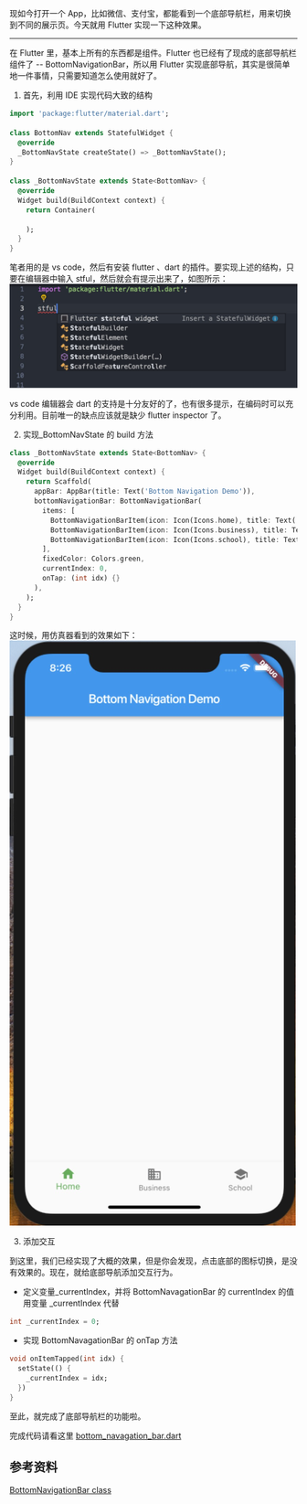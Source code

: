 现如今打开一个 App，比如微信、支付宝，都能看到一个底部导航栏，用来切换到不同的展示页。今天就用 Flutter 实现一下这种效果。

---

在 Flutter 里，基本上所有的东西都是组件。Flutter 也已经有了现成的底部导航栏组件了 -- BottomNavigationBar，所以用 Flutter 实现底部导航，其实是很简单地一件事情，只需要知道怎么使用就好了。

1. 首先，利用 IDE 实现代码大致的结构

```dart
import 'package:flutter/material.dart';

class BottomNav extends StatefulWidget {
  @override
  _BottomNavState createState() => _BottomNavState();
}

class _BottomNavState extends State<BottomNav> {
  @override
  Widget build(BuildContext context) {
    return Container(

    );
  }
}
```

笔者用的是 vs code，然后有安装 flutter 、dart 的插件。要实现上述的结构，只要在编辑器中输入 stful，然后就会有提示出来了，如图所示：
![](../images/bottom_navigation_bar/start.jpg)

vs code 编辑器会 dart 的支持是十分友好的了，也有很多提示，在编码时可以充分利用。目前唯一的缺点应该就是缺少 flutter inspector 了。

2. 实现\_BottomNavState 的 build 方法

```dart
class _BottomNavState extends State<BottomNav> {
  @override
  Widget build(BuildContext context) {
    return Scaffold(
      appBar: AppBar(title: Text('Bottom Navigation Demo')),
      bottomNavigationBar: BottomNavigationBar(
        items: [
          BottomNavigationBarItem(icon: Icon(Icons.home), title: Text('Home')),
          BottomNavigationBarItem(icon: Icon(Icons.business), title: Text('Business')),
          BottomNavigationBarItem(icon: Icon(Icons.school), title: Text('School')),
        ],
        fixedColor: Colors.green,
        currentIndex: 0,
        onTap: (int idx) {}
      ),
    );
  }
}
```

这时候，用仿真器看到的效果如下：
![](../images/bottom_navigation_bar/effect.jpg)

3. 添加交互

到这里，我们已经实现了大概的效果，但是你会发现，点击底部的图标切换，是没有效果的。现在，就给底部导航添加交互行为。

- 定义变量\_currentIndex，并将 BottomNavagationBar 的 currentIndex 的值用变量 \_currentIndex 代替

```dart
int _currentIndex = 0;
```

- 实现 BottomNavagationBar 的 onTap 方法

```dart
void onItemTapped(int idx) {
  setState(() {
    _currentIndex = idx;
  })
}
```

至此，就完成了底部导航栏的功能啦。

完成代码请看这里 [bottom_navagation_bar.dart](../codes/bottom_navigation_bar.dart)

## 参考资料

[BottomNavigationBar class](https://docs.flutter.io/flutter/material/BottomNavigationBar-class.html)
